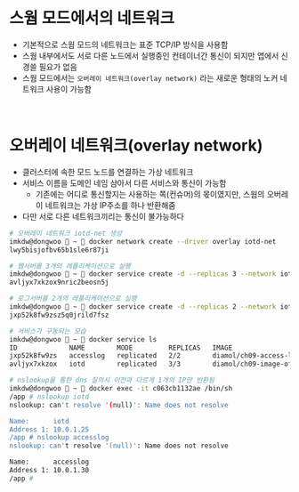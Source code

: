 # 스웜 모드에서의 네트워크

- 기본적으로 스웜 모드의 네트워크는 표준 TCP/IP 방식을 사용함
- 스웜 내부에서도 서로 다른 노드에서 실행중인 컨테이너간 통신이 되지만 앱에서 신경쓸 필요가 없음
- 스웜 모드에서는 `오버레이 네트워크(overlay network)` 라는 새로운 형태의 노커 네트워크 사용이 가능함

<br>

# 오버레이 네트워크(overlay network)

- 클러스터에 속한 모드 노드를 연결하는 가상 네트워크
- 서비스 이름을 도메인 네임 삼아서 다른 서비스와 통신이 가능함
  - 기존에는 어디로 통신할지는 사용하는 쪽(컨슈머)의 몫이였지만, 스웜의 오버레이 네트워크는 가상 IP주소를 하나 반환해줌
- 다만 서로 다른 네트워크끼리는 통신이 불가능하다

```bash
# 오버레이 네트워크 iotd-net 생성
imkdw@dongwoo  ~  docker network create --driver overlay iotd-net
lwy5bisjofbv65b1sle6r87ji

# 웹서버를 3개의 레플리케이션으로 실행
imkdw@dongwoo  ~  docker service create -d --replicas 3 --network iotd-net --name iotd diamol/ch09-image-of-the-day
avljyx7xkzox9nric2beosn5j

# 로그서버를 2개의 레플리케이션으로 실행
imkdw@dongwoo  ~  docker service create -d --replicas 2 --network iotd-net --name accesslog diamol/ch09-access-log
jxp52k8fw9zsz5q0jrild7fsz

# 서비스가 구동되는 모습
imkdw@dongwoo  ~  docker service ls
ID             NAME        MODE         REPLICAS   IMAGE                                 PORTS
jxp52k8fw9zs   accesslog   replicated   2/2        diamol/ch09-access-log:latest
avljyx7xkzox   iotd        replicated   3/3        diamol/ch09-image-of-the-day:latest

# nslookup을 통한 dns 질의시 이전과 다르게 1개의 IP만 반환됨
imkdw@dongwoo  ~  docker exec -it c063cb1132ae /bin/sh
/app # nslookup iotd
nslookup: can't resolve '(null)': Name does not resolve

Name:      iotd
Address 1: 10.0.1.25
/app # nslookup accesslog
nslookup: can't resolve '(null)': Name does not resolve

Name:      accesslog
Address 1: 10.0.1.30
/app #
```
